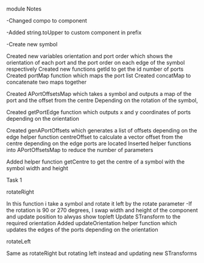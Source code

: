 ﻿module Notes

-Changed compo to component

-Added string.toUpper to custom component in prefix

-Create new symbol

Created new variables orientation and port order which shows the orientation of each port and the port order on each edge of the symbol respectively
Created new functions getId to get the id number of ports
Created portMap function which maps the port list 
Created concatMap to concatenate two maps together

Created APortOffsetsMap which takes a symbol and outputs a map of the port and the offset from the centre
Depending on the rotation of the symbol, 

Created getPortEdge function which outputs x and y coordinates of ports depending on the orientation

Created genAPortOffsets which generates a list of offsets depending on the edge
helper function centreOffset to calculate a vector offset from the centre depending on the edge ports are located
Inserted helper functions into APortOffsetsMap to reduce the number of parameters

Added helper function getCentre to get the centre of a symbol with the symbol width and height

Task 1

rotateRight

In this function i take a symbol and rotate it left by the rotate parameter
-If the rotation is 90 or 270 degrees, I swap width and height of the component and update position to alwyas show topleft
Update STransform to the required orientation
Added updateOrientation helper function which updates the edges of the ports depending on the orientation

rotateLeft

Same as rotateRight but rotating left instead and updating new STransforms

